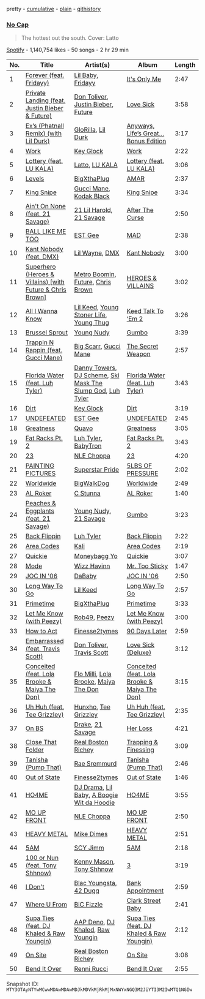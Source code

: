 pretty - [cumulative](/playlists/cumulative/37i9dQZF1DX0Tkc6ltcBfU.md) - [plain](/playlists/plain/37i9dQZF1DX0Tkc6ltcBfU) - [githistory](https://github.githistory.xyz/mackorone/spotify-playlist-archive/blob/main/playlists/plain/37i9dQZF1DX0Tkc6ltcBfU)

### [No Cap](https://open.spotify.com/playlist/37i9dQZF1DX0Tkc6ltcBfU)

> The hottest out the south\. Cover: Latto

[Spotify](https://open.spotify.com/user/spotify) - 1,140,754 likes - 50 songs - 2 hr 29 min

| No. | Title | Artist(s) | Album | Length |
|---|---|---|---|---|
| 1 | [Forever \(feat\. Fridayy\)](https://open.spotify.com/track/1T4k0sw0HldDg004Kw4Oct) | [Lil Baby](https://open.spotify.com/artist/5f7VJjfbwm532GiveGC0ZK), [Fridayy](https://open.spotify.com/artist/7sP4SQ0WY6jfps1I19Ot7i) | [It's Only Me](https://open.spotify.com/album/0FYvMdfTfYJxnJnKs1wDb0) | 2:47 |
| 2 | [Private Landing \(feat\. Justin Bieber & Future\)](https://open.spotify.com/track/52NGJPcLUzQq5w7uv4e5gf) | [Don Toliver](https://open.spotify.com/artist/4Gso3d4CscCijv0lmajZWs), [Justin Bieber](https://open.spotify.com/artist/1uNFoZAHBGtllmzznpCI3s), [Future](https://open.spotify.com/artist/1RyvyyTE3xzB2ZywiAwp0i) | [Love Sick](https://open.spotify.com/album/26z5llzd194mcCZHADWd6k) | 3:58 |
| 3 | [Ex’s \(Phatnall Remix\) \(with Lil Durk\)](https://open.spotify.com/track/7M3h8JeDhIQIsdQdMrWohi) | [GloRilla](https://open.spotify.com/artist/2qoQgPAilErOKCwE2Y8wOG), [Lil Durk](https://open.spotify.com/artist/3hcs9uc56yIGFCSy9leWe7) | [Anyways, Life’s Great…Bonus Edition](https://open.spotify.com/album/2IzitJYy4iVenjF1odSFnf) | 3:17 |
| 4 | [Work](https://open.spotify.com/track/5a72KEfxqoMjzI0sv1By3w) | [Key Glock](https://open.spotify.com/artist/0RESbWvOMyua0yuyVrztJ5) | [Work](https://open.spotify.com/album/7mUeXlK3dvFRbkUgzXHSH1) | 2:22 |
| 5 | [Lottery \(feat\. LU KALA\)](https://open.spotify.com/track/1JUtrCqYzJ80tcAzMbCvir) | [Latto](https://open.spotify.com/artist/3MdXrJWsbVzdn6fe5JYkSQ), [LU KALA](https://open.spotify.com/artist/5R1cUyk9ysrruOo4ErpGjg) | [Lottery \(feat\. LU KALA\)](https://open.spotify.com/album/2cMtG6iuA7hXGNb4DHVql4) | 3:06 |
| 6 | [Levels](https://open.spotify.com/track/6hgTMdO3CyXlNQJ1K58ruH) | [BigXthaPlug](https://open.spotify.com/artist/6qxpnaukVayrQn6ViNvu9I) | [AMAR](https://open.spotify.com/album/6UBYRLKOasEXXr8nwZ4fp8) | 2:37 |
| 7 | [King Snipe](https://open.spotify.com/track/0UMqDSXk4xvoCNRrIEPf7T) | [Gucci Mane](https://open.spotify.com/artist/13y7CgLHjMVRMDqxdx0Xdo), [Kodak Black](https://open.spotify.com/artist/46SHBwWsqBkxI7EeeBEQG7) | [King Snipe](https://open.spotify.com/album/2itGUEHsT50CrgnuO2msY7) | 3:34 |
| 8 | [Ain't On None \(feat\. 21 Savage\)](https://open.spotify.com/track/6tdIXKADoiJMTG5buEqxp3) | [21 Lil Harold](https://open.spotify.com/artist/6X9Dt3dsZDeWzMBfekaoPB), [21 Savage](https://open.spotify.com/artist/1URnnhqYAYcrqrcwql10ft) | [After The Curse](https://open.spotify.com/album/4CRTKSVnGwpFAaSX2Ycinl) | 2:50 |
| 9 | [BALL LIKE ME TOO](https://open.spotify.com/track/2niJk9HZuWEBGPuR1aGYjy) | [EST Gee](https://open.spotify.com/artist/4FlG0V0jhLO4qGpayFOphj) | [MAD](https://open.spotify.com/album/47uIW0hqDyqeO9Qrzq4b8k) | 2:38 |
| 10 | [Kant Nobody \(feat\. DMX\)](https://open.spotify.com/track/2ehLKvUsJq3EUAPpvT5GOM) | [Lil Wayne](https://open.spotify.com/artist/55Aa2cqylxrFIXC767Z865), [DMX](https://open.spotify.com/artist/1HwM5zlC5qNWhJtM00yXzG) | [Kant Nobody](https://open.spotify.com/album/6Qi8Hf2PW97oZP2a4Tvd24) | 3:00 |
| 11 | [Superhero \(Heroes & Villains\) \[with Future & Chris Brown\]](https://open.spotify.com/track/0vjeOZ3Ft5jvAi9SBFJm1j) | [Metro Boomin](https://open.spotify.com/artist/0iEtIxbK0KxaSlF7G42ZOp), [Future](https://open.spotify.com/artist/1RyvyyTE3xzB2ZywiAwp0i), [Chris Brown](https://open.spotify.com/artist/7bXgB6jMjp9ATFy66eO08Z) | [HEROES & VILLAINS](https://open.spotify.com/album/7txGsnDSqVMoRl6RQ9XyZP) | 3:02 |
| 12 | [All I Wanna Know](https://open.spotify.com/track/3rWGgckX6iOjacBDMCaV97) | [Lil Keed](https://open.spotify.com/artist/3uJx5SnOM59Li7lCxA3b29), [Young Stoner Life](https://open.spotify.com/artist/1xr2G8Hlx4QWmT9HaUbmoO), [Young Thug](https://open.spotify.com/artist/50co4Is1HCEo8bhOyUWKpn) | [Keed Talk To ‘Em 2](https://open.spotify.com/album/0oCjauVTuzCzr6YMYcxRu1) | 3:26 |
| 13 | [Brussel Sprout](https://open.spotify.com/track/4F5hW330E7Db11lAfFF4Kh) | [Young Nudy](https://open.spotify.com/artist/5yPzzu25VzEk8qrGTLIrE1) | [Gumbo](https://open.spotify.com/album/1UbeEAPS49eulB659XSU9g) | 3:39 |
| 14 | [Trappin N Rappin \(feat\. Gucci Mane\)](https://open.spotify.com/track/4jCu9I3jXfKLr48r98RyVg) | [Big Scarr](https://open.spotify.com/artist/579LsvZcRVKtToYjS0tkKz), [Gucci Mane](https://open.spotify.com/artist/13y7CgLHjMVRMDqxdx0Xdo) | [The Secret Weapon](https://open.spotify.com/album/1UJTAfBAyEYreutJBFKhXA) | 2:57 |
| 15 | [Florida Water \(feat\. Luh Tyler\)](https://open.spotify.com/track/1UFCw2ZU50ZXdjHUtKg9mp) | [Danny Towers](https://open.spotify.com/artist/4e5oZygHeeRoTXc00gYWiu), [DJ Scheme](https://open.spotify.com/artist/1m7LSAMIB1BErIHYSOn32W), [Ski Mask The Slump God](https://open.spotify.com/artist/2rhFzFmezpnW82MNqEKVry), [Luh Tyler](https://open.spotify.com/artist/1K15GRZZATsCJyGJ4bYiEz) | [Florida Water \(feat\. Luh Tyler\)](https://open.spotify.com/album/4TWBAJq0lSGNDG9tKu2Bas) | 3:43 |
| 16 | [Dirt](https://open.spotify.com/track/1iQxvF3AQ7Bs3RTBuXqZOA) | [Key Glock](https://open.spotify.com/artist/0RESbWvOMyua0yuyVrztJ5) | [Dirt](https://open.spotify.com/album/2sqLz4jIy1GU7tVXMqxgD2) | 3:19 |
| 17 | [UNDEFEATED](https://open.spotify.com/track/0LHbGkO5BhmwzeDT8MDdpe) | [EST Gee](https://open.spotify.com/artist/4FlG0V0jhLO4qGpayFOphj) | [UNDEFEATED](https://open.spotify.com/album/7G3dcoDfkZAsCrK3iffaHx) | 2:45 |
| 18 | [Greatness](https://open.spotify.com/track/2eN0rxTtgxKkmVCNgizayr) | [Quavo](https://open.spotify.com/artist/0VRj0yCOv2FXJNP47XQnx5) | [Greatness](https://open.spotify.com/album/4y4p9wI8BXL9sRKToCNA7p) | 3:05 |
| 19 | [Fat Racks Pt\. 2](https://open.spotify.com/track/2c4ticJc3SJRjnz6H9BKbp) | [Luh Tyler](https://open.spotify.com/artist/1K15GRZZATsCJyGJ4bYiEz), [BabyTron](https://open.spotify.com/artist/0sKsReKseslDlhxmbN6wLk) | [Fat Racks Pt\. 2](https://open.spotify.com/album/72tHL4WxcC4A0YLIl1Jlmr) | 3:43 |
| 20 | [23](https://open.spotify.com/track/0T0vseuNB4KC8opkrCLNbc) | [NLE Choppa](https://open.spotify.com/artist/0ErzCpIMyLcjPiwT4elrtZ) | [23](https://open.spotify.com/album/5eo1sGPwe7pPucD3DjOyzf) | 4:20 |
| 21 | [PAINTING PICTURES](https://open.spotify.com/track/7oLKoGzQVwjZ91AzCn560T) | [Superstar Pride](https://open.spotify.com/artist/3FBEsNyIwRnOHOf1Rv3SLa) | [5LBS OF PRESSURE](https://open.spotify.com/album/0OQjYkxlKHsQwYLJziIQrI) | 2:02 |
| 22 | [Worldwide](https://open.spotify.com/track/3LPRQj9WTRnpCBVPy5kKTn) | [BigWalkDog](https://open.spotify.com/artist/5RivQkx7CAT7TSVFJKvbDz) | [Worldwide](https://open.spotify.com/album/2N8XuavIz610jzUVbdsNHf) | 2:49 |
| 23 | [AL Roker](https://open.spotify.com/track/5ckdswsm7RQzCTBoNiyl7T) | [C Stunna](https://open.spotify.com/artist/5Gsj3FkPmxWlrvS79SWDCF) | [AL Roker](https://open.spotify.com/album/5aBdVwpC86hOzVJZKEG6tr) | 1:40 |
| 24 | [Peaches & Eggplants \(feat\. 21 Savage\)](https://open.spotify.com/track/2KcQ0PbPj0O3P48B9YX7iN) | [Young Nudy](https://open.spotify.com/artist/5yPzzu25VzEk8qrGTLIrE1), [21 Savage](https://open.spotify.com/artist/1URnnhqYAYcrqrcwql10ft) | [Gumbo](https://open.spotify.com/album/1UbeEAPS49eulB659XSU9g) | 3:23 |
| 25 | [Back Flippin](https://open.spotify.com/track/112f64x3xitpDPHfr98T01) | [Luh Tyler](https://open.spotify.com/artist/1K15GRZZATsCJyGJ4bYiEz) | [Back Flippin](https://open.spotify.com/album/3GvwZRsUVRxwjdBW1B05VY) | 2:22 |
| 26 | [Area Codes](https://open.spotify.com/track/7sliFe6W30tPBPh6dvZsIH) | [Kali](https://open.spotify.com/artist/1YRqgFNXqRyMDRr8ClS1NL) | [Area Codes](https://open.spotify.com/album/6uk3hBYbrMsSzufADPjv9K) | 2:19 |
| 27 | [Quickie](https://open.spotify.com/track/3084aAzars6DR26nCWO9Ep) | [Moneybagg Yo](https://open.spotify.com/artist/3tJoFztHeIJkJWMrx0td2f) | [Quickie](https://open.spotify.com/album/1hcA90r3ikdVN4ylEz204T) | 3:07 |
| 28 | [Mode](https://open.spotify.com/track/7pnt32B3jxJDeWbhggcDBJ) | [Wizz Havinn](https://open.spotify.com/artist/1Tj47hT6psqExO7fbAcXyE) | [Mr\. Too Sticky](https://open.spotify.com/album/5TrHsQhZDlUFGgovN7U88G) | 1:47 |
| 29 | [JOC IN '06](https://open.spotify.com/track/4ZyivnzrvDWRjihgqxvXK8) | [DaBaby](https://open.spotify.com/artist/4r63FhuTkUYltbVAg5TQnk) | [JOC IN '06](https://open.spotify.com/album/1MKP8nlWJpWP5iaeorPkfr) | 2:50 |
| 30 | [Long Way To Go](https://open.spotify.com/track/2Byc1LTfTpxgn8WOyLMuOR) | [Lil Keed](https://open.spotify.com/artist/3uJx5SnOM59Li7lCxA3b29) | [Long Way To Go](https://open.spotify.com/album/1wACKr1ONK3i1w4eHML0yA) | 2:57 |
| 31 | [Primetime](https://open.spotify.com/track/5qNxLvbr8yRnbDsNrZT6Bi) | [BigXthaPlug](https://open.spotify.com/artist/6qxpnaukVayrQn6ViNvu9I) | [Primetime](https://open.spotify.com/album/4mc498S47KkQYsgXpK5HK5) | 3:33 |
| 32 | [Let Me Know \(with Peezy\)](https://open.spotify.com/track/1F1DlkapLnm4b5EFeSWueV) | [Rob49](https://open.spotify.com/artist/1jBoSSrbz9n4ehQWA4cZgB), [Peezy](https://open.spotify.com/artist/6lOaHNmL3l3hKDGNf0egfs) | [Let Me Know \(with Peezy\)](https://open.spotify.com/album/7En0ShBylucogTX6pXwJUe) | 3:00 |
| 33 | [How to Act](https://open.spotify.com/track/14cO15gZdX5HuBGdLAm0pe) | [Finesse2tymes](https://open.spotify.com/artist/3OoC54nEM3Xl7Kn5hsDdpg) | [90 Days Later](https://open.spotify.com/album/1mlRCyCB69eVNFnBQBrUQo) | 2:59 |
| 34 | [Embarrassed \(feat\. Travis Scott\)](https://open.spotify.com/track/6w9GrSUaQQIaMBYtabge7p) | [Don Toliver](https://open.spotify.com/artist/4Gso3d4CscCijv0lmajZWs), [Travis Scott](https://open.spotify.com/artist/0Y5tJX1MQlPlqiwlOH1tJY) | [Love Sick \(Deluxe\)](https://open.spotify.com/album/2Q2TRdT994vTzGE3Grmmht) | 3:12 |
| 35 | [Conceited \(feat\. Lola Brooke & Maiya The Don\)](https://open.spotify.com/track/53acd3PVcgGCux58YABBr5) | [Flo Milli](https://open.spotify.com/artist/08PvCOlef4xdOr20jFSTPd), [Lola Brooke](https://open.spotify.com/artist/2Ggj5XNlIb4Lnbqe307FyB), [Maiya The Don](https://open.spotify.com/artist/6S6u5pS5ywg7rv50rhpobQ) | [Conceited \(feat\. Lola Brooke & Maiya The Don\)](https://open.spotify.com/album/1RJ4oGkndLQuhu4EfVTKk5) | 3:15 |
| 36 | [Uh Huh \(feat\. Tee Grizzley\)](https://open.spotify.com/track/6JLjWnoXZXB8F8Ia0YIspw) | [Hunxho](https://open.spotify.com/artist/508weSx4HBumrGggFmc7br), [Tee Grizzley](https://open.spotify.com/artist/6AUl0ykLLpvTktob97x9hO) | [Uh Huh \(feat\. Tee Grizzley\)](https://open.spotify.com/album/7HHeblBBJOKRUihjkDXVzZ) | 2:35 |
| 37 | [On BS](https://open.spotify.com/track/34tz0eDhGuFErIuW3q4mPX) | [Drake](https://open.spotify.com/artist/3TVXtAsR1Inumwj472S9r4), [21 Savage](https://open.spotify.com/artist/1URnnhqYAYcrqrcwql10ft) | [Her Loss](https://open.spotify.com/album/5MS3MvWHJ3lOZPLiMxzOU6) | 4:21 |
| 38 | [Close That Folder](https://open.spotify.com/track/3F43bMLmxHqirgKEi6D6tK) | [Real Boston Richey](https://open.spotify.com/artist/1iwUuIOKYjV7SKIg27v4zi) | [Trapping & Finessing](https://open.spotify.com/album/3Z0aq4NH3sfrAMURV9pv41) | 3:09 |
| 39 | [Tanisha \(Pump That\)](https://open.spotify.com/track/5ckaFWaVWVfIcPFYfofmzH) | [Rae Sremmurd](https://open.spotify.com/artist/7iZtZyCzp3LItcw1wtPI3D) | [Tanisha \(Pump That\)](https://open.spotify.com/album/6GqEIfRc7ACkLQ2SGGqxFb) | 2:46 |
| 40 | [Out of State](https://open.spotify.com/track/5xsr3QA0kvK4VFADzbUhUt) | [Finesse2tymes](https://open.spotify.com/artist/3OoC54nEM3Xl7Kn5hsDdpg) | [Out of State](https://open.spotify.com/album/0Cy2QYq6hBh1Y5R21xmlpm) | 1:46 |
| 41 | [HO4ME](https://open.spotify.com/track/7hrcHfHWaLhooHzGltlCYB) | [DJ Drama](https://open.spotify.com/artist/5oNgAs7j5XcBMzWv3HAnHG), [Lil Baby](https://open.spotify.com/artist/5f7VJjfbwm532GiveGC0ZK), [A Boogie Wit da Hoodie](https://open.spotify.com/artist/31W5EY0aAly4Qieq6OFu6I) | [HO4ME](https://open.spotify.com/album/3PZSUpUm106HYZ1nkB9xe0) | 3:55 |
| 42 | [MO UP FRONT](https://open.spotify.com/track/2uFmD9x7WwzNe4P1eJ6t36) | [NLE Choppa](https://open.spotify.com/artist/0ErzCpIMyLcjPiwT4elrtZ) | [MO UP FRONT](https://open.spotify.com/album/04oCjD2uZHOfv4W7Kj9Fd0) | 2:50 |
| 43 | [HEAVY METAL](https://open.spotify.com/track/7cf8xNXwU9K0BuHjyIvxLE) | [Mike Dimes](https://open.spotify.com/artist/6rIaHuCIUu32uj2CjlEBN3) | [HEAVY METAL](https://open.spotify.com/album/2fXn6a7SYYnSNyuWj0CvnX) | 2:51 |
| 44 | [5AM](https://open.spotify.com/track/3gYut1o4Wp1yPtpw8vLymj) | [SCY Jimm](https://open.spotify.com/artist/5vhUGtJ92TFdOlyZMDCXyT) | [5AM](https://open.spotify.com/album/0OV7ADd4vn1iTdB1h3g0R9) | 2:18 |
| 45 | [100 or Nun \(feat\. Tony Shhnow\)](https://open.spotify.com/track/0U6ZKypkSptN2Zlhtkbvj6) | [Kenny Mason](https://open.spotify.com/artist/4mwdnO2jZrMmMVrjcHsZBv), [Tony Shhnow](https://open.spotify.com/artist/6w1PsA3Lux2vlfaymj66w8) | [3](https://open.spotify.com/album/1t2lMi1AXxPMo8bbCjaa3g) | 3:19 |
| 46 | [I Don't](https://open.spotify.com/track/69BD6r8XVw0qQEr2N9mj3Y) | [Blac Youngsta](https://open.spotify.com/artist/41klVmDluQZmGGqoidNfbe), [42 Dugg](https://open.spotify.com/artist/45gHcnDnMC15sgx3VL7ROG) | [Bank Appointment](https://open.spotify.com/album/7KscDRhoL85Uci4y12Wl4t) | 2:59 |
| 47 | [Where U From](https://open.spotify.com/track/7La3vkQJ8Jb5CyuymXFNTR) | [BiC Fizzle](https://open.spotify.com/artist/55zZKMiLQNwu6unkKc8J4y) | [Clark Street Baby](https://open.spotify.com/album/0IIx3duVO5PY0gdAelTann) | 2:41 |
| 48 | [Supa Ties \(feat\. DJ Khaled & Raw Youngin\)](https://open.spotify.com/track/4lSIx6Q1RNuTtESCrhaI1R) | [AAP Deno](https://open.spotify.com/artist/52f48nUbzOy6buKHxUZP2G), [DJ Khaled](https://open.spotify.com/artist/0QHgL1lAIqAw0HtD7YldmP), [Raw Youngin](https://open.spotify.com/artist/44ATBEJe6woTBiC41VWQKd) | [Supa Ties \(feat\. DJ Khaled & Raw Youngin\)](https://open.spotify.com/album/5l1ICrjNUg784zp3FXfYRk) | 2:12 |
| 49 | [On Site](https://open.spotify.com/track/2x3lGxurMUvLFEzFwlbxu9) | [Real Boston Richey](https://open.spotify.com/artist/1iwUuIOKYjV7SKIg27v4zi) | [On Site](https://open.spotify.com/album/4PPVPIBL5d0h5EzSwfhIgK) | 3:08 |
| 50 | [Bend It Over](https://open.spotify.com/track/3L29JZ7rEnfAxigaQvWr69) | [Renni Rucci](https://open.spotify.com/artist/5RnUS48fC3nHEjbKeb8TPz) | [Bend It Over](https://open.spotify.com/album/2Q1xSOvzYNO9tS5rpxJ0SS) | 2:55 |

Snapshot ID: `MTY3OTAyNTYwMCwwMDAwMDAwMDJkMDVkMjRkMjMxNWYxNGQ3M2JiYTI3M2IwMTQ1NGIw`
